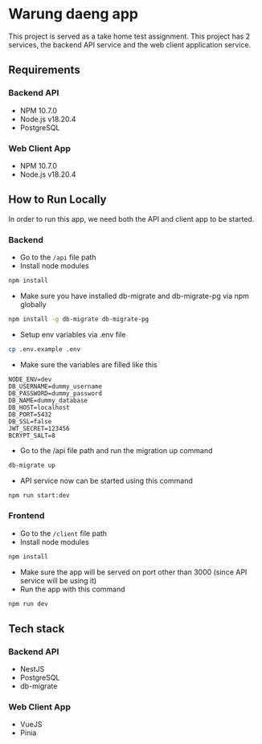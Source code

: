 # Warung daeng app

This project is served as a take home test assignment. This project has 2 services, the backend API service and the web client application service.

## Requirements

### Backend API

- NPM 10.7.0
- Node.js v18.20.4
- PostgreSQL

### Web Client App

- NPM 10.7.0
- Node.js v18.20.4

## How to Run Locally

In order to run this app, we need both the API and client app to be started.

### Backend

- Go to the `/api` file path
- Install node modules

```bash
npm install
```

- Make sure you have installed db-migrate and db-migrate-pg via npm globally

```bash
npm install -g db-migrate db-migrate-pg
```

- Setup env variables via .env file

```bash
cp .env.example .env
```

- Make sure the variables are filled like this

```
NODE_ENV=dev
DB_USERNAME=dummy_username
DB_PASSWORD=dummy_password
DB_NAME=dummy_database
DB_HOST=localhost
DB_PORT=5432
DB_SSL=false
JWT_SECRET=123456
BCRYPT_SALT=8
```

- Go to the /api file path and run the migration up command

```bash
db-migrate up
```

- API service now can be started using this command

```bash
npm run start:dev
```

### Frontend

- Go to the `/client` file path
- Install node modules

```bash
npm install
```

- Make sure the app will be served on port other than 3000 (since API service will be using it)
- Run the app with this command

```bash
npm run dev
```

## Tech stack

### Backend API

- NestJS
- PostgreSQL
- db-migrate

### Web Client App

- VueJS
- Pinia
